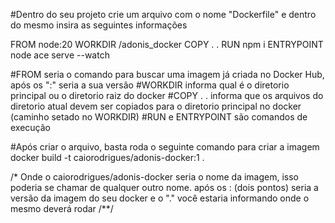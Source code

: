 #Dentro do seu projeto crie um arquivo com o nome "Dockerfile" e dentro do mesmo insira as seguintes informações

FROM node:20
WORKDIR /adonis_docker
COPY . .
RUN npm i
ENTRYPOINT node ace serve --watch 


#FROM seria o comando para buscar uma imagem já criada no Docker Hub, após os ":" seria a sua versão
#WORKDIR informa qual é o diretorio principal ou o diretorio raiz do docker
#COPY . . informa que os arquivos do diretorio atual devem ser copiados para o diretorio principal no docker (caminho setado no WORKDIR)
#RUN e ENTRYPOINT são comandos de execução

#Após criar o arquivo, basta roda o seguinte comando para criar a imagem
docker build -t caiorodrigues/adonis-docker:1 .

/*
Onde o caiorodrigues/adonis-docker seria o nome da imagem, isso poderia se chamar de qualquer outro nome.
após os : (dois pontos) seria a versão da imagem do seu docker
e o "." você estaria informando onde o mesmo deverá rodar
/**/
